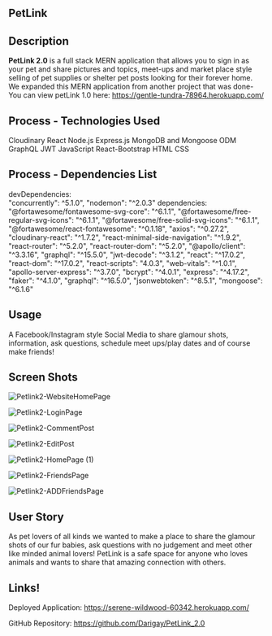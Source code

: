 ## PetLink
## Description
**PetLink 2.0** is a full stack MERN application that allows you to sign in as your pet and share pictures and topics, meet-ups and market place style selling of pet supplies or shelter pet posts looking for their forever home.
We expanded this MERN application from another project that was done- You can view petLink 1.0 here: https://gentle-tundra-78964.herokuapp.com/ 
## Process - Technologies Used
Cloudinary
React 
Node.js
Express.js
MongoDB and Mongoose ODM
GraphQL
JWT
JavaScript
React-Bootstrap
HTML 
CSS


## Process - Dependencies List	

devDependencies:  
"concurrently": ^5.1.0", "nodemon": "^2.0.3"
dependencies: 
"@fortawesome/fontawesome-svg-core": "^6.1.1", "@fortawesome/free-regular-svg-icons": "^6.1.1", "@fortawesome/free-solid-svg-icons": "^6.1.1", "@fortawesome/react-fontawesome": "^0.1.18", "axios": "^0.27.2", "cloudinary-react": "^1.7.2", "react-minimal-side-navigation": "^1.9.2", "react-router": "^5.2.0",  "react-router-dom": "^5.2.0", "@apollo/client": "^3.3.16", "graphql": "^15.5.0", "jwt-decode": "^3.1.2", "react": "^17.0.2", "react-dom": "^17.0.2",  "react-scripts": "4.0.3",  "web-vitals": "^1.0.1", "apollo-server-express": "^3.7.0",  "bcrypt": "^4.0.1", "express": "^4.17.2", "faker": "^4.1.0", "graphql": "^16.5.0", "jsonwebtoken": "^8.5.1", "mongoose": "^6.1.6"


  ## Usage
A Facebook/Instagram style Social Media to share glamour shots, information, ask questions, schedule meet ups/play dates and of course make friends! 

## Screen Shots
![Petlink2-WebsiteHomePage](https://user-images.githubusercontent.com/94805480/170392829-9bce454e-80fa-4234-9a41-13e9fef9542c.png)

![Petlink2-LoginPage](https://user-images.githubusercontent.com/94805480/170392933-51b2fa99-35b9-4ea6-b124-a8ca21866563.png)

![Petlink2-CommentPost](https://user-images.githubusercontent.com/94805480/170392993-dbaf780e-1e2a-4735-b844-dfe5b3b68aae.png)

![Petlink2-EditPost](https://user-images.githubusercontent.com/94805480/170393090-3335d06b-fb1b-4971-a327-5c17eb8d4dc0.png)

![Petlink2-HomePage (1)](https://user-images.githubusercontent.com/94805480/170393532-f84d8bb9-b3ec-4d64-bcbf-77819e5a1bbb.png)


![Petlink2-FriendsPage](https://user-images.githubusercontent.com/94805480/170393626-9d228494-0adc-48bf-8e03-1418748c1e77.png)


![Petlink2-ADDFriendsPage](https://user-images.githubusercontent.com/94805480/170393975-477b0759-b43e-4d3b-ad6f-8b5c8ae28b80.png)




## User Story 

As pet lovers of all kinds we wanted to make a place to share the glamour shots of our fur babies, ask questions with no judgement and meet other like minded animal lovers! PetLink is a safe space for anyone who loves animals and wants to share that amazing connection with others. 



## Links!
Deployed Application:
https://serene-wildwood-60342.herokuapp.com/

GitHub Repository: 
https://github.com/Darigay/PetLink_2.0

